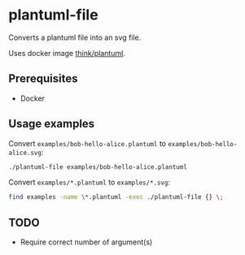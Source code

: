 # plantuml-file

Converts a plantuml file into an svg file.

Uses docker image [think/plantuml](https://hub.docker.com/r/think/plantuml/).

## Prerequisites

 * Docker

## Usage examples

Convert `examples/bob-hello-alice.plantuml` to `examples/bob-hello-alice.svg`:

```bash
./plantuml-file examples/bob-hello-alice.plantuml           
```

Convert `examples/*.plantuml` to `examples/*.svg`:

```bash
find examples -name \*.plantuml -exec ./plantuml-file {} \; 
```

## TODO

 * Require correct number of argument(s)
